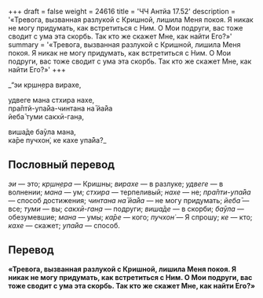 +++
draft = false
weight = 24616
title = 'ЧЧ Антйа 17.52'
description = '«Тревога, вызванная разлукой с Кришной, лишила Меня покоя. Я никак не могу придумать, как встретиться с Ним. О Мои подруги, вас тоже сводит с ума эта скорбь. Так кто же скажет Мне, как найти Его?»'
summary = '«Тревога, вызванная разлукой с Кришной, лишила Меня покоя. Я никак не могу придумать, как встретиться с Ним. О Мои подруги, вас тоже сводит с ума эта скорбь. Так кто же скажет Мне, как найти Его?»'
+++

_“эи кр̣шн̣ера вирахе,  
  
удвеге мана стхира нахе,  
пра̄птй-упа̄йа-чинтана на̄ йа̄йа  
йеба̄ туми сакхӣ-ган̣а,  
  
виша̄де ба̄ула мана,  
ка̄ре пучхон̇, ке кахе упа̄йа?_

## Пословный перевод

_эи_ — это; _кр̣шн̣ера_ — Кришны; _вирахе_ — в разлуке; _удвеге_ — в волнении; _мана_ — ум; _стхира_ — терпеливый; _нахе_ — не; _пра̄пти_\-_упа̄йа_ — способ достижения; _чинтана_ _на̄_ _йа̄йа_ — не могу придумать; _йеба̄_ — все; _туми_ — вы; _сакхӣ_\-_ган̣а_ — подруги; _виша̄де_ — в скорби; _ба̄ула_ — обезумевшие; _мана_ — умы; _ка̄ре_ — кого; _пучхон̇_ — Я спрошу; _ке_ — кто; _кахе_ — скажет; _упа̄йа_ — способ.

## Перевод

**«Тревога, вызванная разлукой с Кришной, лишила Меня покоя. Я никак не могу придумать, как встретиться с Ним. О Мои подруги, вас тоже сводит с ума эта скорбь. Так кто же скажет Мне, как найти Его?»**
